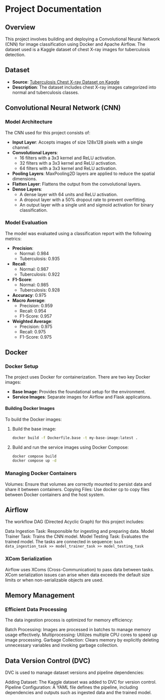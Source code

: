 # Project Documentation

## Overview

This project involves building and deploying a Convolutional Neural Network (CNN) for image classification using Docker and Apache Airflow. The dataset used is a Kaggle dataset of chest X-ray images for tuberculosis detection.

## Dataset

- **Source**: [Tuberculosis Chest X-ray Dataset on Kaggle](https://www.kaggle.com/datasets/tawsifurrahman/tuberculosis-tb-chest-xray-dataset)
- **Description**: The dataset includes chest X-ray images categorized into normal and tuberculosis classes.

## Convolutional Neural Network (CNN)

### Model Architecture

The CNN used for this project consists of:

- **Input Layer**: Accepts images of size 128x128 pixels with a single channel.
- **Convolutional Layers**:
  - 16 filters with a 3x3 kernel and ReLU activation.
  - 32 filters with a 3x3 kernel and ReLU activation.
  - 64 filters with a 3x3 kernel and ReLU activation.
- **Pooling Layers**: MaxPooling2D layers are applied to reduce the spatial dimensions.
- **Flatten Layer**: Flattens the output from the convolutional layers.
- **Dense Layers**:
  - A dense layer with 64 units and ReLU activation.
  - A dropout layer with a 50% dropout rate to prevent overfitting.
  - An output layer with a single unit and sigmoid activation for binary classification.

### Model Evaluation

The model was evaluated using a classification report with the following metrics:

- **Precision**: 
  - Normal: 0.984
  - Tuberculosis: 0.935
- **Recall**:
  - Normal: 0.987
  - Tuberculosis: 0.922
- **F1-Score**:
  - Normal: 0.985
  - Tuberculosis: 0.928
- **Accuracy**: 0.975
- **Macro Average**:
  - Precision: 0.959
  - Recall: 0.954
  - F1-Score: 0.957
- **Weighted Average**:
  - Precision: 0.975
  - Recall: 0.975
  - F1-Score: 0.975

## Docker

### Docker Setup

The project uses Docker for containerization. There are two key Docker images:

- **Base Image**: Provides the foundational setup for the environment.
- **Service Images**: Separate images for Airflow and Flask applications.

#### Building Docker Images

To build the Docker images:

1. Build the base image:
   ```bash
   docker build -f Dockerfile.base -t my-base-image:latest .
2. Build and run the service images using Docker Compose:
    ```bash
    docker compose build
    docker compose up -d
    ```

### Managing Docker Containers

Volumes: Ensure that volumes are correctly mounted to persist data and share it between containers.
Copying Files: Use docker cp to copy files between Docker containers and the host system.

## Airflow

The workflow DAG (Directed Acyclic Graph) for this project includes:

Data Ingestion Task: Responsible for ingesting and preparing data.
Model Trainer Task: Trains the CNN model.
Model Testing Task: Evaluates the trained model.
The tasks are connected in sequence:
    ```bash
    data_ingestion_task >> model_trainer_task >> model_testing_task
    ```

### XCom Serialization

Airflow uses XComs (Cross-Communication) to pass data between tasks. XCom serialization issues can arise when data exceeds the default size limits or when non-serializable objects are used.

## Memory Management

### Efficient Data Processing

The data ingestion process is optimized for memory efficiency:

Batch Processing: Images are processed in batches to manage memory usage effectively.
Multiprocessing: Utilizes multiple CPU cores to speed up image processing.
Garbage Collection: Clears memory by explicitly deleting unnecessary variables and invoking garbage collection.


## Data Version Control (DVC)

DVC is used to manage dataset versions and pipeline dependencies:

Adding Dataset: The Kaggle dataset was added to DVC for version control.
Pipeline Configuration: A YAML file defines the pipeline, including dependencies and outputs such as ingested data and the trained model.